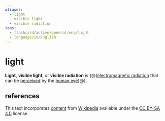 ```yaml
---
aliases:
  - light
  - visible light
  - visible radiation
tags:
  - flashcard/active/general/eng/light
  - language/in/English
---
```


# light

__Light__, __visible light__, or __visible radiation__ is {@{[electromagnetic radiation](electromagnetic%20radiation.md) that can be [perceived](visual%20perception.md) by the [human eye](human%20eye.md)}@}. <!--SR:!2025-04-03,187,310-->

## references

This text incorporates [content](https://en.wikipedia.org/wiki/light) from [Wikipedia](Wikipedia.md) available under the [CC BY-SA 4.0](https://creativecommons.org/licenses/by-sa/4.0/) license.
